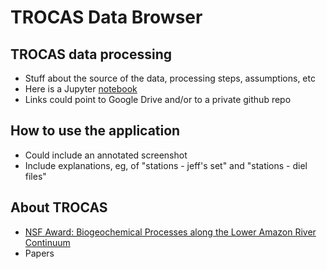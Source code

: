 # TROCAS Data Browser

## TROCAS data processing

- Stuff about the source of the data, processing steps, assumptions, etc
- Here is a Jupyter [notebook](https://github.com/emiliom/minimal-panel-app/blob/master/minimal-panel.ipynb)
- Links could point to Google Drive and/or to a private github repo

## How to use the application

- Could include an annotated screenshot
- Include explanations, eg, of "stations - jeff's set" and "stations - diel files"

## About TROCAS

- [NSF Award: Biogeochemical Processes along the Lower Amazon River Continuum](https://www.nsf.gov/awardsearch/showAward?AWD_ID=1754317)
- Papers
